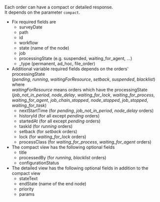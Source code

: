 Each order can have a compact or detailed response.<br/>
It depends on the parameter ``compact``.
* Fix required fields are
    * surveyDate
    * path
    * id
    * workflow
    * state (name of the node)
    * job
    * processingState (e.g. suspended, waiting_for_agent, ...)
    * _type (permanent, ad_hoc, file_order)
* Additional variable required fields depends on the orders' processingState<br/>
  (*pending*, *running*, *waitingForResource*, *setback*, *suspended*, *blacklist*) where<br/>
  *waitingForResource* means orders which have the processingState (*job_not_in_period*, *node_delay*, *waiting_for_lock*,
  *waiting_for_process*, *waiting_for_agent*, *job_chain_stopped*, *node_stopped*,
  *job_stopped*, *waiting_for_task*)
    * nextStartTime (for *pending*, *job_not_in_period*, *node_delay* orders)
    * historyId (for all except *pending* orders)
    * startedAt (for all except *pending* orders)
    * taskId (for *running* orders)
    * setback (for *setback* orders)
    * lock (for *waiting_for_lock* orders)
    * processClass (for *waiting_for_process*, *waiting_for_agent* orders)
* The compact view has the following optional fields
    * title
    * processedBy (for *running*, *blacklist* orders)
    * configurationStatus
* The detailed view has the following optional fields in addition to the compact view
    * stateText
    * endState (name of the end node)
    * priority
    * params
